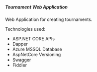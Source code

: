 ##### Tournament Web Application

Web Application for creating tournaments.

Technologies used:
- ASP.NET CORE APIs                  
- Dapper
- Azure MSSQL Database
- AspNetCore Versioning              
- Swagger
- Fiddler

